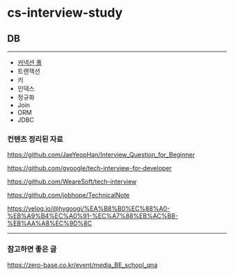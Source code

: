 # cs-interview-study

## DB

---

- [커넥션 풀](DB/Connection%20Pool.md)
- 트랜잭션
- 키
- 인덱스
- 정규화
- Join
- ORM
- JDBC

### 컨텐츠 정리된 자료

https://github.com/JaeYeopHan/Interview_Question_for_Beginner

https://github.com/gyoogle/tech-interview-for-developer

https://github.com/WeareSoft/tech-interview

https://github.com/jobhope/TechnicalNote

https://velog.io/@hygoogi/%EA%B8%B0%EC%88%A0-%EB%A9%B4%EC%A0%91-%EC%A7%88%EB%AC%B8-%EB%AA%A8%EC%9D%8C

---

### 참고하면 좋은 글

https://zero-base.co.kr/event/media_BE_school_qna